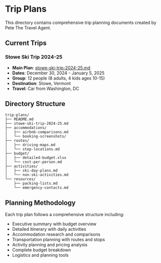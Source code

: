 # Trip Plans

This directory contains comprehensive trip planning documents created by Pete The Travel Agent.

## Current Trips

### Stowe Ski Trip 2024-25
- **Main Plan**: [stowe-ski-trip-2024-25.md](stowe-ski-trip-2024-25.md)
- **Dates**: December 30, 2024 - January 5, 2025
- **Group**: 12 people (8 adults, 4 kids ages 10-15)
- **Destination**: Stowe, Vermont
- **Travel**: Car from Washington, DC

## Directory Structure

```
trip-plans/
├── README.md
├── stowe-ski-trip-2024-25.md
├── accommodations/
│   ├── airbnb-comparisons.md
│   └── booking-screenshots/
├── routes/
│   ├── driving-maps.md
│   └── stop-locations.md
├── budget/
│   ├── detailed-budget.xlsx
│   └── cost-per-person.md
├── activities/
│   ├── ski-day-plans.md
│   └── non-ski-activities.md
└── resources/
    ├── packing-lists.md
    └── emergency-contacts.md
```

## Planning Methodology

Each trip plan follows a comprehensive structure including:
- Executive summary with budget overview
- Detailed itinerary with daily activities
- Accommodation research and comparisons
- Transportation planning with routes and stops
- Activity planning and pricing analysis
- Complete budget breakdown
- Logistics and planning tools